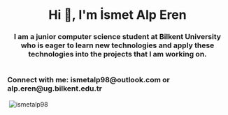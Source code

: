 <h1 align="center">Hi 👋, I'm İsmet Alp Eren</h1>
<h3 align="center">I am a junior computer science student at Bilkent University who is eager to learn new technologies and apply these technologies into the projects that I am working on.</h3>


#


<h3 align="left">Connect with me: ismetalp98@outlook.com  or alp.eren@ug.bilkent.edu.tr</h3>



<p>&nbsp;<img align="center" src="https://github-readme-stats.vercel.app/api?username=ismetalp98&show_icons=true" alt="ismetalp98" /></p>
